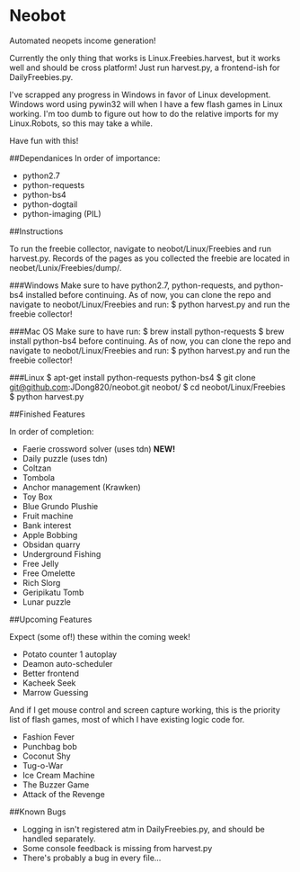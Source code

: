 Neobot
======

Automated neopets income generation!

Currently the only thing that works is Linux.Freebies.harvest, but it works well and should be cross
platform! Just run harvest.py, a frontend-ish for DailyFreebies.py.

I've scrapped any progress in Windows in favor of Linux development. Windows word using pywin32 will when I have a few flash games in Linux working. I'm too dumb to figure out how to do the relative imports for my Linux.Robots, so this may take a while.


Have fun with this!


##Dependanices
In order of importance:
* python2.7
* python-requests
* python-bs4
* python-dogtail
* python-imaging (PIL)


##Instructions

To run the freebie collector, navigate to neobot/Linux/Freebies and run harvest.py. Records of the pages as you collected the freebie are located in neobet/Lunix/Freebies/dump/.

###Windows
Make sure to have python2.7, python-requests, and python-bs4 installed before continuing.
As of now, you can clone the repo and navigate to neobot/Linux/Freebies and run:
$ python harvest.py
and run the freebie collector!

###Mac OS
Make sure to have run:
$ brew install python-requests
$ brew install python-bs4
before continuing.
As of now, you can clone the repo and navigate to neobot/Linux/Freebies and run:
$ python harvest.py
and run the freebie collector!

###Linux
$ apt-get install python-requests python-bs4
$ git clone git@github.com:JDong820/neobot.git neobot/
$ cd neobot/Linux/Freebies
$ python harvest.py

##Finished Features

In order of completion:

* Faerie crossword solver (uses tdn) **NEW!**
* Daily puzzle (uses tdn)
* Coltzan
* Tombola
* Anchor management (Krawken)
* Toy Box
* Blue Grundo Plushie
* Fruit machine
* Bank interest
* Apple Bobbing
* Obsidan quarry
* Underground Fishing
* Free Jelly
* Free Omelette
* Rich Slorg
* Geripikatu Tomb
* Lunar puzzle

##Upcoming Features

Expect (some of!) these within the coming week!

* Potato counter 1 autoplay
* Deamon auto-scheduler
* Better frontend
* Kacheek Seek
* Marrow Guessing

And if I get mouse control and screen capture working, this is the priority list of flash games, most of which I have existing logic code for.
* Fashion Fever
* Punchbag bob
* Coconut Shy
* Tug-o-War
* Ice Cream Machine
* The Buzzer Game
* Attack of the Revenge

##Known Bugs
* Logging in isn't registered atm in DailyFreebies.py, and should be handled separately.
* Some console feedback is missing from harvest.py
* There's probably a bug in every file...
